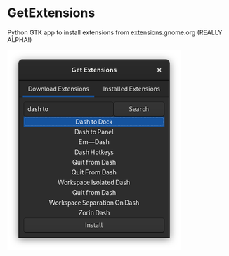 # GetExtensions
Python GTK app to install extensions from extensions.gnome.org (REALLY ALPHA!)

![Alt text](preview.png?raw=true "Preview")
